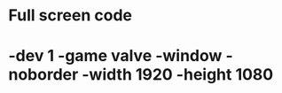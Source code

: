  <h1> Full screen code <h1>
  <h1> -dev 1 -game valve -window -noborder -width 1920 -height 1080</h1>
 
</h1>

